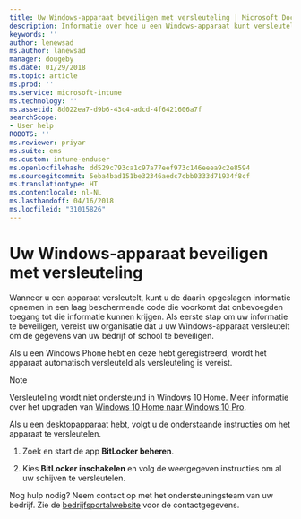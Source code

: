 ```yaml
---
title: Uw Windows-apparaat beveiligen met versleuteling | Microsoft Docs
description: Informatie over hoe u een Windows-apparaat kunt versleutelen
keywords: ''
author: lenewsad
ms.author: lanewsad
manager: dougeby
ms.date: 01/29/2018
ms.topic: article
ms.prod: ''
ms.service: microsoft-intune
ms.technology: ''
ms.assetid: 8d022ea7-d9b6-43c4-adcd-4f6421606a7f
searchScope:
- User help
ROBOTS: ''
ms.reviewer: priyar
ms.suite: ems
ms.custom: intune-enduser
ms.openlocfilehash: dd529c793ca1c97a77eef973c146eeea9c2e8594
ms.sourcegitcommit: 5eba4bad151be32346aedc7cbb0333d71934f8cf
ms.translationtype: HT
ms.contentlocale: nl-NL
ms.lasthandoff: 04/16/2018
ms.locfileid: "31015826"
---
```

# <a name="how-to-protect-your-windows-device-using-encryption"></a>Uw Windows-apparaat beveiligen met versleuteling

Wanneer u een apparaat versleutelt, kunt u de daarin opgeslagen informatie opnemen in een laag beschermende code die voorkomt dat onbevoegden toegang tot die informatie kunnen krijgen. Als eerste stap om uw informatie te beveiligen, vereist uw organisatie dat u uw Windows-apparaat versleutelt om de gegevens van uw bedrijf of school te beveiligen. 

Als u een Windows Phone hebt en deze hebt geregistreerd, wordt het apparaat automatisch versleuteld als versleuteling is vereist.

> [!Note]
> Versleuteling wordt niet ondersteund in Windows 10 Home. Meer informatie over het upgraden van [Windows 10 Home naar Windows 10 Pro](https://support.microsoft.com/help/12384/windows-10-upgrading-home-to-pro).


Als u een desktopapparaat hebt, volgt u de onderstaande instructies om het apparaat te versleutelen.

1.  Zoek en start de app **BitLocker beheren**.

2.  Kies **BitLocker inschakelen** en volg de weergegeven instructies om al uw schijven te versleutelen.

Nog hulp nodig? Neem contact op met het ondersteuningsteam van uw bedrijf. Zie de [bedrijfsportalwebsite](https://portal.manage.microsoft.com#HelpDeskDialog) voor de contactgegevens.
